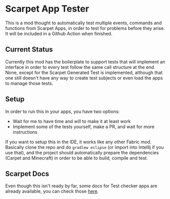 # Scarpet App Tester

This is a mod thought to automatically test multiple events, commands and functions from Scarpet Apps, in order to test for problems 
before they arise. It will be included in a Github Action when finished.

## Current Status

Currently this mod has the boilerplate to support tests that will implement an interface in order to every test follow the same call structure at the end.
None, except for the Scarpet Generated Test is implemented, although that one still doesn't have any way to create test subjects or even load the apps to manage those
tests.

## Setup

In order to run this in your apps, you have two options:

- Wait for me to have time and will to make it at least work
- Implement some of the tests yourself, make a PR, and wait for more instructions

If you want to setup this in the IDE, it works like any other Fabric mod. Basically clone the repo and do `gradlew eclipse` (or import into IntellIj if you use that), and
the project should automatically prepare the dependencies (Carpet and Minecraft) in order to be able to build, compile and test.

## Scarpet Docs

Even though this isn't ready by far, some docs for Test checker apps are already available, you can check those [here](docs/ScarpetDocs.md). 
